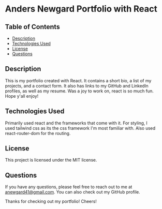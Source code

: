 # Anders Newgard Portfolio with React

## Table of Contents

* [Description](#description)
* [Technologies Used](#technologies-used)
* [License](#license)
* [Questions](#questions)

## Description

This is my portfolio created with React. It contains a short bio, a list of my projects, and a contact form. It also has links to my GitHub and LinkedIn profiles, as well as my resume. Was a joy to work on, react is so much fun. Hope y'all enjoy! 

## Technologies Used

Primarily used react and the frameworks that come with it. For styling, I used tailwind css as its the css framework I'm most familiar with. Also used react-router-dom for the routing. 

## License

This project is licensed under the MIT license.

## Questions

If you have any questions, please feel free to reach out to me at anewgard41@gmail.com. You can also check out my GitHub profile.

Thanks for checking out my portfolio! Cheers! 
